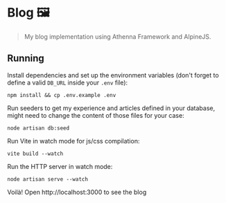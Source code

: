# Blog 🖼️

> My blog implementation using Athenna Framework and AlpineJS.

## Running

Install dependencies and set up the environment variables (don't forget to define a valid `DB_URL` inside your `.env` file):

```shell
npm install && cp .env.example .env
```

Run seeders to get my experience and articles defined in your database, might need to change the content of those files for your case:

```shell
node artisan db:seed
```

Run Vite in watch mode for js/css compilation:

```shell
vite build --watch
```

Run the HTTP server in watch mode:

```shell
node artisan serve --watch
```

Voilà! Open http://localhost:3000 to see the blog
